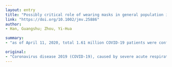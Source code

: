 ```yaml
---
layout: entry
title: "Possibly critical role of wearing masks in general population in controlling COVID-19"
link: "https://doi.org/10.1002/jmv.25886"
author:
- Han, Guangshu; Zhou, Yi-Hua

summary:
- "as of April 11, 2020, total 1.61 million COVID-19 patients were confirmed in more than 200 countries and regions with 99690 deaths. This article is protected by copyright. Coronavirus disease is now overwhelming spreading in the world. The disease is caused by severe acute respiratory syndrome coronavirus 2 (SARS-CoV-2) It is the first time the disease has spread. It has been confirmed in over 200 countries, regions and regions. Total 161 million patients have been confirmed."

original:
- "Coronavirus disease 2019 (COVID-19), caused by severe acute respiratory syndrome coronavirus 2 (SARS-CoV-2), is now overwhelming spreading in the world. As of April 11, 2020, totally 1.61 million COVID-19 patients were confirmed in more than 200 countries and regions with 99690 deaths. This article is protected by copyright. All rights reserved."
---
```


